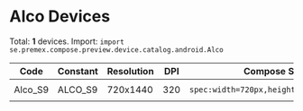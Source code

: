 # Alco Devices

Total: **1** devices. Import: `import se.premex.compose.preview.device.catalog.android.Alco`

| Code | Constant | Resolution | DPI | Compose Spec | Preview Usage |
|------|----------|------------|-----|-------------|---------------|
| Alco_S9 | ALCO_S9 | 720x1440 | 320 | `spec:width=720px,height=1440px,dpi=320` | `@Preview(device = Alco.ALCO_S9)` |

<!-- Generated automatically. Do not edit manually. -->
